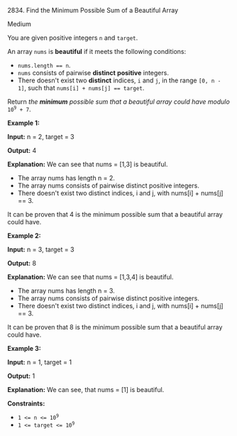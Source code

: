 2834\. Find the Minimum Possible Sum of a Beautiful Array

Medium

You are given positive integers `n` and `target`.

An array `nums` is **beautiful** if it meets the following conditions:

*   `nums.length == n`.
*   `nums` consists of pairwise **distinct** **positive** integers.
*   There doesn't exist two **distinct** indices, `i` and `j`, in the range `[0, n - 1]`, such that `nums[i] + nums[j] == target`.

Return _the **minimum** possible sum that a beautiful array could have modulo_ <code>10<sup>9</sup> + 7</code>.

**Example 1:**

**Input:** n = 2, target = 3

**Output:** 4

**Explanation:** We can see that nums = [1,3] is beautiful. 
- The array nums has length n = 2. 
- The array nums consists of pairwise distinct positive integers. 
- There doesn't exist two distinct indices, i and j, with nums[i] + nums[j] == 3. 

It can be proven that 4 is the minimum possible sum that a beautiful array could have.

**Example 2:**

**Input:** n = 3, target = 3

**Output:** 8

**Explanation:** We can see that nums = [1,3,4] is beautiful. 
- The array nums has length n = 3. 
- The array nums consists of pairwise distinct positive integers. 
- There doesn't exist two distinct indices, i and j, with nums[i] + nums[j] == 3.

It can be proven that 8 is the minimum possible sum that a beautiful array could have.

**Example 3:**

**Input:** n = 1, target = 1

**Output:** 1

**Explanation:** We can see, that nums = [1] is beautiful.

**Constraints:**

*   <code>1 <= n <= 10<sup>9</sup></code>
*   <code>1 <= target <= 10<sup>9</sup></code>